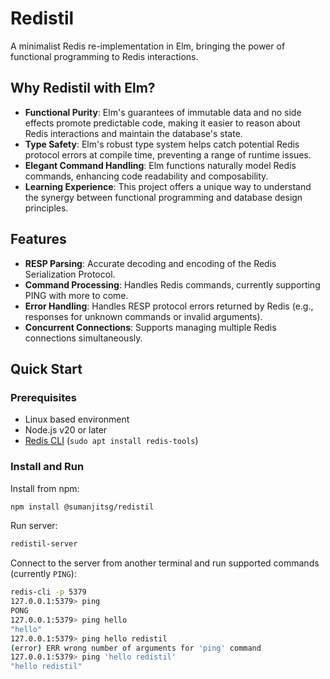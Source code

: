 # Redistil
A minimalist Redis re-implementation in Elm, bringing the power of functional programming to Redis interactions.

## Why Redistil with Elm?
- **Functional Purity**: Elm's guarantees of immutable data and no side effects promote predictable code, making it easier to reason about Redis interactions and maintain the database's state.
- **Type Safety**: Elm's robust type system helps catch potential Redis protocol errors at compile time, preventing a range of runtime issues.
- **Elegant Command Handling**: Elm functions naturally model Redis commands, enhancing code readability and composability.
- **Learning Experience**: This project offers a unique way to understand the synergy between functional programming and database design principles.

## Features
- **RESP Parsing**: Accurate decoding and encoding of the Redis Serialization Protocol.
- **Command Processing**: Handles Redis commands, currently supporting PING with more to come.
- **Error Handling**: Handles RESP protocol errors returned by Redis (e.g., responses for unknown commands or invalid arguments).
- **Concurrent Connections**: Supports managing multiple Redis connections simultaneously.

## Quick Start
### Prerequisites
* Linux based environment
* Node.js v20 or later
* [Redis CLI](https://redis.io/docs/latest/develop/connect/cli/) (`sudo apt install redis-tools`)

### Install and Run
Install from npm:
```bash
npm install @sumanjitsg/redistil
```
Run server:
```bash
redistil-server
```
Connect to the server from another terminal and run supported commands (currently `PING`):
```bash
redis-cli -p 5379
127.0.0.1:5379> ping
PONG
127.0.0.1:5379> ping hello
"hello"
127.0.0.1:5379> ping hello redistil
(error) ERR wrong number of arguments for 'ping' command
127.0.0.1:5379> ping 'hello redistil'
"hello redistil"
```
